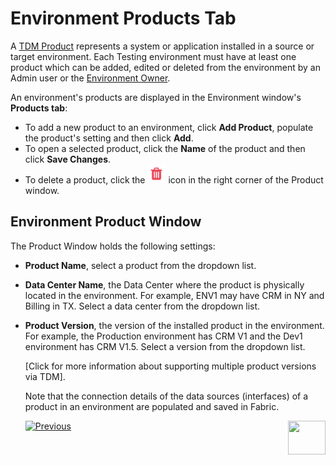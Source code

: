 # Environment Products Tab

A [TDM Product](05_tdm_gui_product_window.md) represents a system or application installed in a source or target environment. Each Testing environment must have at least one product which can be added, edited or deleted from the environment by an Admin user or the [Environment Owner](08_environment_window_general_information.md#environment-owners).  

An environment's products are displayed in the Environment window's **Products tab**:

- To add a new product to an environment, click **Add Product**, populate the product's setting and then click **Add**.
- To open a selected product, click the **Name** of the product and then click **Save Changes**. 
- To delete a product, click the [![be_Example](/articles/TDM/tdm_gui/images/delete_icon.png)](/articles/TDM/tdm_gui/images/delete_icon.png) icon in the right corner of the Product window.

## Environment Product Window 

The Product Window holds the following settings:

- **Product Name**, select a product from the dropdown list.
- **Data Center Name**, the Data Center where the product is physically located in the environment. For example, ENV1 may have CRM in NY and Billing in TX. Select a data center from the dropdown list.

- **Product Version**, the version of the installed product in the environment. For example, the Production environment has CRM V1 and the Dev1 environment has CRM V1.5.  Select a version from the dropdown list.

  [Click for more information about supporting multiple product versions via TDM].

  

  Note that the connection details of the data sources (interfaces) of a product in an environment are populated and saved in Fabric.

  

   [![Previous](/articles/images/Previous.png)](10_environment_roles_tab.md)[<img align="right" width="60" height="54" src="/articles/images/Next.png">](12_environment_globals_tab.md)
